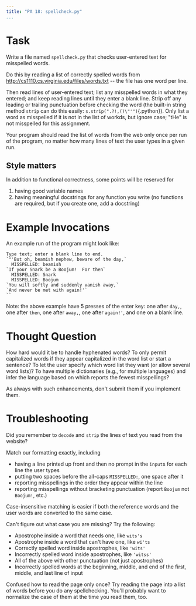 ```yaml
---
title: "PA 18: spellcheck.py"
...
```


# Task

Write a file named `spellcheck.py` that checks user-entered text for misspelled words.

Do this by reading a list of correctly spelled words from 
<http://cs1110.cs.virginia.edu/files/words.txt>
-- the file has one word per line.

Then read lines of user-entered text;
list any misspelled words in what they entered;
and keep reading lines until they enter a blank line.
Strip off any leading or trailing punctuation before checking the word (the built-in string method `strip` can do this easily: `s.strip(".?!,()\"'")`{.python}).
Only list a word as misspelled if it is not in the list of workds, but ignore case; "tHe" is not misspelled for this assignment.

Your program should read the list of words from the web only once per run of the program, no matter how many lines of text the user types in a given run.

## Style matters

In addition to functional correctness, some points will be reserved for

1.  having good variable names
1.  having meaningful docstrings for any function you write (no functions are required, but if you create one, add a docstring)


# Example Invocations

An example run of the program might look like:

    Type text; enter a blank line to end.
    `"'But oh, beamish nephew, beware of the day,`
      MISSPELLED: beamish
    `If your Snark be a Boojum!  For then`
      MISSPELLED: Snark
      MISSPELLED: Boojum
    `You will softly and suddenly vanish away,`
    `And never be met with again!'`
    ``

Note: the above example have 5 presses of the enter key: one after `day,`, one after `then`, one after `away,`, one after `again!'`, and one on a blank line.

# Thought Question

How hard would it be to handle hyphenated words?
To only permit capitalized words if they appear capitalized in the word list or start a sentence?
To let the user specify which word list they want (or allow several word lists)?
To have multiple dictionaries (e.g., for multiple languages) and infer the language based on which reports the fewest misspellings?

As always with such enhancements, don't submit them if you implement them.

# Troubleshooting

Did you remember to `decode` and `strip` the lines of text you read from the website?

Match our formatting exactly, including 

-   having a line printed up front and then no prompt in the `input`s for each line the user types
-   putting two spaces before the all-caps `MISSPELLED:`, one space after it
-   reporting misspellings in the order they appear within the line
-   reporting misspellings without bracketing punctuation (report `Boojum` not `Boojum!`, etc.)

Case-insensitive matching is easier if both the reference words and the user words are converted to the same case.

Can't figure out what case you are missing? Try the following:

-   Apostrophe inside a word that needs one, like `wits's`
-   Apostrophe inside a word that can't have one, like `wi'ts`
-   Correctly spelled word inside apostrophes, like `'wits'`
-   Incorrectly spelled word inside apostrophes, like `'witss'`
-   All of the above with other punctuation (not just apostrophes)
-   Incorrectly spelled words at the beginning, middle, and end of the first, middle, and last line of input

Confused how to read the page only once?  Try reading the page into a list of words before you do any spellchecking. You'll probably want to normalize the case of them at the time you read them, too.
